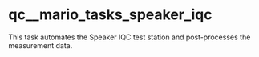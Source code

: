 # qc__mario_tasks_speaker_iqc
This task automates the Speaker IQC test station and post-processes the measurement data.
